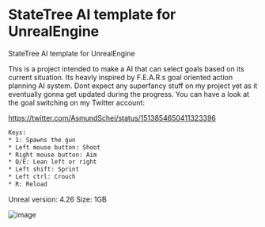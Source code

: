 # StateTree AI template for UnrealEngine
StateTree AI template for UnrealEngine


This is a project intended to make a AI that can select goals based on its current situation. Its heavly inspired by F.E.A.R.s goal oriented action planning AI
system. Dont expect any superfancy stuff on my project yet as it eventually gonna get updated during the progress. You can have a look at the goal switching on my Twitter account:

https://twitter.com/AsmundSchei/status/1513854650411323396



```diff
Keys:
* 1: Spawns the gun
* Left mouse button: Shoot
* Right mouse button: Aim
* Q/E: Lean left or right
* Left shift: Sprint
* Left ctrl: Crouch
* R: Reload
```







Unreal version: 4.26 
Size: 1GB 


![image](https://user-images.githubusercontent.com/2607194/162960994-1bba5a07-bc58-4ec2-880a-3bf141240b08.png)


